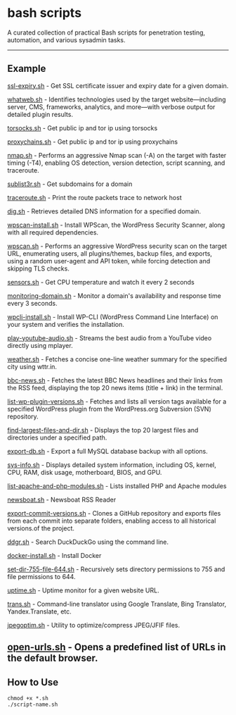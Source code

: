 # bash scripts

A curated collection of practical Bash scripts for penetration testing, automation, and various sysadmin tasks. 

---

## Example
[ssl-expiry.sh](https://github.com/anargis/bash-scripts/blob/main/ssl-expiry.ssh) - Get SSL certificate issuer and expiry date for a given domain.

[whatweb.sh](https://github.com/anargis/bash-scripts/blob/main/whatweb.sh) - Identifies technologies used by the target website—including server, CMS, frameworks, analytics, and more—with verbose output for detailed plugin results.

[torsocks.sh](https://github.com/anargis/bash-scripts/blob/main/torsocks.sh) - Get public ip and tor ip using torsocks

[proxychains.sh](https://github.com/anargis/bash-scripts/blob/main/proxychains.sh) - Get public ip and tor ip using proxychains

[nmap.sh](https://github.com/anargis/bash-scripts/blob/main/nmap.sh) - Performs an aggressive Nmap scan (-A) on the target with faster timing (-T4), enabling OS detection, version detection, script scanning, and traceroute.

[sublist3r.sh](https://github.com/anargis/bash-scripts/blob/main/sublist3r.sh) - Get subdomains for a domain

[traceroute.sh](https://github.com/anargis/bash-scripts/blob/main/traceroute.sh) - Print the route packets trace to network host

[dig.sh](https://github.com/anargis/bash-scripts/blob/main/dig.sh) - Retrieves detailed DNS information for a specified domain.

[wpscan-install.sh](https://github.com/anargis/bash-scripts/blob/main/wpscan-install.sh) - Install WPScan, the WordPress Security Scanner, along with all required dependencies.

[wpscan.sh](https://github.com/anargis/bash-scripts/blob/main/wpscan.sh) - Performs an aggressive WordPress security scan on the target URL, enumerating users, all plugins/themes, backup files, and exports, using a random user-agent and API token, while forcing detection and skipping TLS checks.

[sensors.sh](https://github.com/anargis/bash-scripts/blob/main/sensors.sh) - Get CPU temperature and watch it every 2 seconds

[monitoring-domain.sh](https://github.com/anargis/bash-scripts/blob/main/monitoring-domain.sh) - Monitor a domain's availability and response time every 3 seconds.

[wpcli-install.sh](https://github.com/anargis/bash-scripts/blob/main/wpcli-install.sh) - Install WP-CLI (WordPress Command Line Interface) on your system and verifies the installation.

[play-youtube-audio.sh](https://github.com/anargis/bash-scripts/blob/main/play-youtube-audio.sh) - Streams the best audio from a YouTube video directly using mplayer. 

[weather.sh](https://github.com/anargis/bash-scripts/blob/main/weather.sh) - Fetches a concise one-line weather summary for the specified city using wttr.in.

[bbc-news.sh](https://github.com/anargis/bash-scripts/blob/main/bbc-news.sh) - Fetches the latest BBC News headlines and their links from the RSS feed, displaying the top 20 news items (title + link) in the terminal.

[list-wp-plugin-versions.sh](https://github.com/anargis/bash-scripts/blob/main/list-wp-plugin-versions.sh) - Fetches and lists all version tags available for a specified WordPress plugin from the WordPress.org Subversion (SVN) repository.

[find-largest-files-and-dir.sh](https://github.com/anargis/bash-scripts/blob/main/find-largest-files-and-dir.sh) - Displays the top 20 largest files and directories under a specified path.

[export-db.sh](https://github.com/anargis/bash-scripts/blob/main/export-db.sh) - Export a full MySQL database backup with all options.

[sys-info.sh](https://github.com/anargis/bash-scripts/blob/main/sys-info.sh) - Displays detailed system information, including OS, kernel, CPU, RAM, disk usage, motherboard, BIOS, and GPU.

[list-apache-and-php-modules.sh](https://github.com/anargis/bash-scripts/blob/main/list-apache-and-php-modules.sh) - Lists installed PHP and Apache modules

[newsboat.sh](https://github.com/anargis/bash-scripts/blob/main/newsboat.sh) - Newsboat RSS Reader

[export-commit-versions.sh](https://github.com/anargis/bash-scripts/blob/main/export-commit-versions.sh) - Clones a GitHub repository and exports files from each commit into separate folders, enabling access to all historical versions.of the project.

[ddgr.sh](https://github.com/anargis/bash-scripts/blob/main/ddgr.sh) - Search DuckDuckGo using the command line. 

[docker-install.sh](https://github.com/anargis/bash-scripts/blob/main/docker-install.sh) - Install Docker

[set-dir-755-file-644.sh](https://github.com/anargis/bash-scripts/blob/main/set-dir-755-file-644.sh) - Recursively sets directory permissions to 755 and file permissions to 644.
 
[uptime.sh](https://github.com/anargis/bash-scripts/blob/main/uptime.sh) - Uptime monitor for a given website URL.

[trans.sh](https://github.com/anargis/bash-scripts/blob/main/trans.sh) - Command-line translator using Google Translate, Bing Translator, Yandex.Translate, etc.

[jpegoptim.sh](https://github.com/anargis/bash-scripts/blob/main/jpegoptim.sh) - Utility to optimize/compress JPEG/JFIF files.

[open-urls.sh](https://github.com/anargis/bash-scripts/blob/main/open-urls.sh) - Opens a predefined list of URLs in the default browser.
---

## How to Use

```
chmod +x *.sh
./script-name.sh
```
